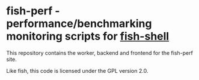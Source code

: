 # fish-perf - performance/benchmarking monitoring scripts for [fish-shell](https://github.com/fish-shell/fish-shell/)

This repository contains the worker, backend and frontend for the fish-perf site.

Like fish, this code is licensed under the GPL version 2.0.

